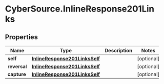 # CyberSource.InlineResponse201Links

## Properties
Name | Type | Description | Notes
------------ | ------------- | ------------- | -------------
**self** | [**InlineResponse201LinksSelf**](InlineResponse201LinksSelf.md) |  | [optional] 
**reversal** | [**InlineResponse201LinksSelf**](InlineResponse201LinksSelf.md) |  | [optional] 
**capture** | [**InlineResponse201LinksSelf**](InlineResponse201LinksSelf.md) |  | [optional] 


